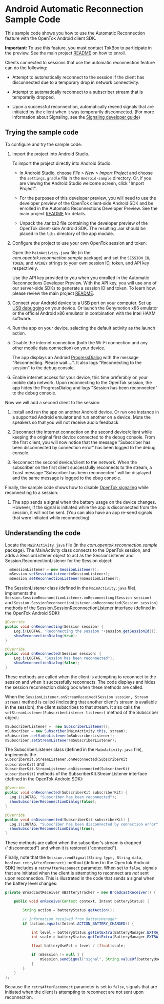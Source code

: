 Android Automatic Reconnection Sample Code
==========================================

This sample code shows you how to use the Automatic Reconnection feature with the OpenTok Android client SDK.

**Important:** To use this feature, you must contact TokBox to participate in the preview.
See the main project [README](../README.md) on how to enroll.

Clients connected to sessions that use the automatic reconnection feature can do the following:

* Attempt to automatically reconnect to the session if the client has disconnected due
  to a temporary drop in network connectivity.

* Attempt to automatically reconnect to a subscriber stream that is temporarily dropped.

* Upon a successful reconnection, automatically resend signals that are initiated
  by the client when it was temporarily disconnected. (For more information about Signaling,
  see the [Signaling developer guide](https://tokbox.com/developer/guides/signaling/android/))

## Trying the sample code

To configure and try the sample code:

1. Import the project into Android Studio.

   To import the project directly into Android Studio:

   * In Android Studio, choose *File > New > Import Project* and choose the `settings.gradle` file in
     the `Android-sample` directory. Or, if you are viewing the Android Studio welcome screen,
     click "Import Project".

   * For the purposes of this developer preview, you will need to use the developer preview
     of the OpenTok client-side Android SDK and be enrolled in the Automatic Reconnections Developer Preview.
     See the main project [README](../README.md) for details.

   * Unpack the .tar.bz2 file containing the developer preview of the OpenTok client-side Android SDK.
     The resulting .aar should be placed in the `libs` directory of the app module.

2. Configure the project to use your own OpenTok session and token:

   Open the `MainActivity.java` file (in the *com.opentok.reconnection.sample* package) and set
   the `SESSION_ID`, `TOKEN`, and `APIKEY` strings to your own session ID, token, and API key
   respectively.

   Use the API key provided to you when you enrolled in the Automatic Reconnections Developer Preview.
   With the API key, you will use one of our server-side SDKs to generate a session ID and token.
   To learn how, please review the main project [README](../README.md).

3. Connect your Android device to a USB port on your computer. Set up
   [USB debugging](http://developer.android.com/tools/device.html) on your device.
   Or launch the Genymotion x86 emulator or the official Android x86 emulator in combination
   with the Intel HAXM software.

4. Run the app on your device, selecting the default activity as the launch action.

5. Disable the internet connection (both the Wi-Fi connection and any other mobile data connection)
   on your device.

   The app displays an Android [ProgressDialog](http://developer.android.com/reference/android/app/ProgressDialog.html)
   with the message "Reconnecting. Please wait....". It also logs "Reconnecting to the session" 
   to the debug console.

6. Enable internet access for your device, this time preferably on your mobile data network. 
   Upon reconnecting to the OpenTok session, the app hides the ProgressDialog and logs 
   "Session has been reconnected" to the debug console.

Now we will add a second client to the session:

1. Install and run the app on another Android device. Or run one instance in a supported Android
   emulator and run another on a device. Mute the speakers so that you will not receive audio
   feedback.

2. Disconnect the internet connection on the second device/client while keeping the original 
   first device connected to the debug console. From the first client, you will now notice that
   the message "Subscriber has been disconnected by connection error" has been logged to the 
   debug console.

5. Reconnect the second device/client to the network. When the subscriber on the first client 
   successfully reconnects to the stream, a Toast message "Subscriber has been reconnected"
   will be displayed and the same message is logged to the ebug console.

Finally, the sample code shows how to disable
[OpenTok signaling](https://tokbox.com/developer/guides/signaling/android/) while reconnecting
to a session:

1. The app sends a signal when the battery usage on the device changes. However, if the signal is
   initiated while the app is disconnected from the session, it will not be sent. (You can also
   have an app re-send signals that were initiated while reconnecting)

## Understanding the code

Locate the `MainActivity.java` file (in the *com.opentok.reconnection.sample* package). 
The MainActivity class connects to the OpenTok session, and adds a SessionListener 
object to act as the
SessionListener and Session.ReconnectionListener for the Session object:

```java
  mSessionListener = new SessionListener();
  mSession.setSessionListener(mSessionListener);
  mSession.setReconnectionListener(mSessionListener);
```

The SessionListener class (defined in the `MainActivity.java` file), implements the
`Session.SessionReconnectionListener.onReconnecting(Session session)` and
`Session.SessionReconnectionListener.onReconnected(Session session)` methods of the
Session.SessionReconnectionListener interface (defined in the OpenTok Android SDK):

```java
@Override
public void onReconnecting(Session session) {
    Log.i(LOGTAG, "Reconnecting the session "+session.getSessionId());
    showReconnectionDialog(true);
}

@Override
public void onReconnected(Session session) {
    Log.i(LOGTAG, "Session has been reconnected");
    showReconnectionDialog(false);
}
```

These methods are called when the client is attempting to reconnect to the session and when it
successfully reconnects. The code displays and hides the session reconnection dialog box when
these methods are called.

When the `SessionListener.onStreamReceived(Session session, Stream stream)` method is called
(indicating that another client's stream is available in the session), the client subscribes to
that stream. It also calls the `setStreamListener(SubscriberListener listener)` method of the
Subscriber object:

```java
mSubscriberListener =  new SubscriberListener();
mSubscriber = new Subscriber(MainActivity.this, stream);
mSubscriber.setVideoListener(mSubscriberListener);
mSubscriber.setStreamListener(mSubscriberListener);
```

The SubscriberListener class (defined in the `MainActivity.java` file), implements the
`SubscriberKit.StreamListener.onReconnected(SubscriberKit subscriberKit)` and
`SubscriberKit.StreamListener.onDisconnected(SubscriberKit subscriberKit)` methods of the 
SubscriberKit.StreamListener interface (defined in the OpenTok Android SDK):

```java
@Override
public void onReconnected(SubscriberKit subscriberKit) {
  Log.i(LOGTAG, "Subscriber has been reconnected");
  showSubscriberReconnectionDialog(false);
}

@Override
public void onDisconnected(SubscriberKit subscriberKit) {
  Log.i(LOGTAG, "Subscriber has been disconnected by connection error");
  showSubscriberReconnectionDialog(true);
}
```

These methods are called when the subscriber's stream is dropped ("disconnected") and when it is
restored ("connected").

Finally, note that the `Session.sendSignal(String type, String data, boolean retryAfterReconnect)`
method (defined in the OpenTok Android SDK) includes a `retryAfterReconnect` parameter. When set
to `false`, signals that are initiated when the client is attempting to reconnect are _not_ sent
upon reconnection. This is illustrated in the code that sends a signal when the battery level
changes:

```java
private BroadcastReceiver mBatteryTracker = new BroadcastReceiver() {

    public void onReceive(Context context, Intent batteryStatus) {

        String action = batteryStatus.getAction();

        // information received from BatteryManager
        if (action.equals(Intent.ACTION_BATTERY_CHANGED)) {

            int level = batteryStatus.getIntExtra(BatteryManager.EXTRA_LEVEL, -1);
            int scale = batteryStatus.getIntExtra(BatteryManager.EXTRA_SCALE, -1);

            float batteryUsePct = level / (float)scale;

            if (mSession != null ) {
                mSession.sendSignal("signal", String.valueOf(batteryUsePct), false);
            }
        }
    }
};
```

Because the `retryAfterReconnect` parameter is set to `false`, signals that are initiated when
the client is attempting to reconnect are not sent upon reconnection.
